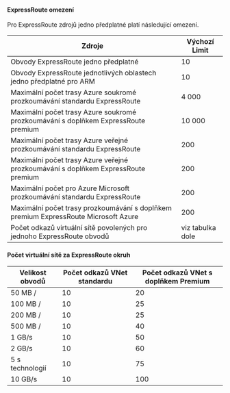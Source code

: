 #### <a name="expressroute-limits"></a>ExpressRoute omezení

Pro ExpressRoute zdrojů jedno předplatné platí následující omezení.

| Zdroje | Výchozí Limit |
|---|---|
| Obvody ExpressRoute jedno předplatné | 10 |
| Obvody ExpressRoute jednotlivých oblastech jedno předplatné pro ARM | 10 |
| Maximální počet trasy Azure soukromé prozkoumávání standardu ExpressRoute | 4 000 |
| Maximální počet trasy Azure soukromé prozkoumávání s doplňkem ExpressRoute premium | 10 000 |
| Maximální počet trasy Azure veřejné prozkoumávání standardu ExpressRoute | 200 |
| Maximální počet trasy Azure veřejné prozkoumávání s doplňkem ExpressRoute premium | 200 |
| Maximální počet pro Azure Microsoft prozkoumávání standardu ExpressRoute | 200 |
| Maximální počet trasy prozkoumávání s doplňkem premium ExpressRoute Microsoft Azure | 200 |
| Počet odkazů virtuální sítě povolených pro jednoho ExpressRoute obvodů | viz tabulka dole |

#### <a name="number-of-virtual-networks-per-expressroute-circuit"></a>Počet virtuální sítě za ExpressRoute okruh

| **Velikost obvodů** | **Počet odkazů VNet standardu** | **Počet odkazů VNet s doplňkem Premium** |
|---|---|---|
| 50 MB / | 10 | 20 |
| 100 MB / | 10 | 25 |
| 200 MB / | 10 | 25 |
| 500 MB / | 10 | 40 |
| 1 GB/s | 10 | 50 |
| 2 GB/s | 10 | 60 |
| 5 s technologií | 10 | 75 |
| 10 GB/s | 10 | 100 |


